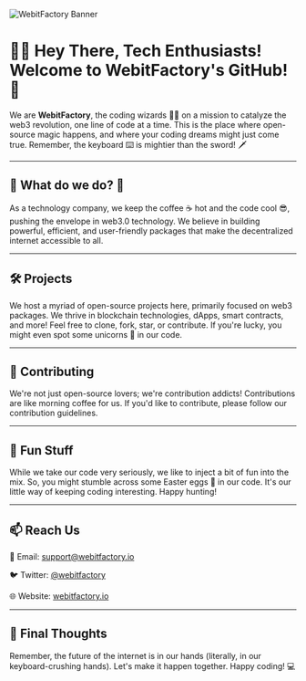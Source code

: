 ![WebitFactory Banner](https://webitfactory.io/wp-content/uploads/2023/03/webitfactory-logo-white-1-1024x957.png)

# 👋🏼 Hey There, Tech Enthusiasts! Welcome to WebitFactory's GitHub! 🚀

We are **WebitFactory**, the coding wizards 🧙‍♂️ on a mission to catalyze the web3 revolution, one line of code at a time. This is the place where open-source magic happens, and where your coding dreams might just come true. Remember, the keyboard ⌨️ is mightier than the sword! 🗡️

---

## 👀 What do we do? 🧐

As a technology company, we keep the coffee ☕ hot and the code cool 😎, pushing the envelope in web3.0 technology. We believe in building powerful, efficient, and user-friendly packages that make the decentralized internet accessible to all.

---

## 🛠️ Projects 

We host a myriad of open-source projects here, primarily focused on web3 packages. We thrive in blockchain technologies, dApps, smart contracts, and more! Feel free to clone, fork, star, or contribute. If you're lucky, you might even spot some unicorns 🦄 in our code.

---

## 🤝 Contributing 

We're not just open-source lovers; we're contribution addicts! Contributions are like morning coffee for us. If you'd like to contribute, please follow our contribution guidelines.

---

## 👾 Fun Stuff

While we take our code very seriously, we like to inject a bit of fun into the mix. So, you might stumble across some Easter eggs 🥚 in our code. It's our little way of keeping coding interesting. Happy hunting!

---

## 📫 Reach Us

📧 Email: support@webitfactory.io

🐦 Twitter: [@webitfactory](https://x.com/webitfactory)

🌐 Website: [webitfactory.io](https://webitfactory.io)

---

## 🔮 Final Thoughts 

Remember, the future of the internet is in our hands (literally, in our keyboard-crushing hands). Let's make it happen together. Happy coding! 💻

